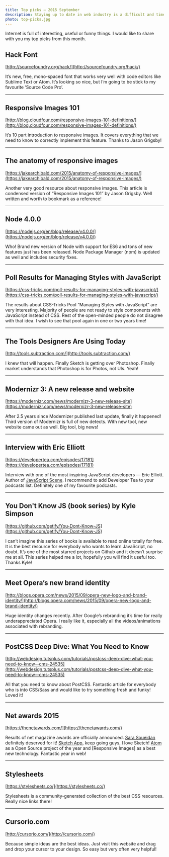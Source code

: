 ```yaml
---
title: Top picks — 2015 September
description: Staying up to date in web industry is a difficult and time consuming task. I would like to share with you my top finds from the past month.
photo: top-picks.jpg
---
```


Internet is full of interesting, useful or funny things. I would like to share with you my top picks from this month.

## Hack Font

[http://sourcefoundry.org/hack/](http://sourcefoundry.org/hack/)

It’s new, free, mono-spaced font that works very well with code editors like Sublime Text or Atom. It’s looking so nice, but I’m going to be stick to my favourite ‘Source Code Pro’.

- - -

## Responsive Images 101

[http://blog.cloudfour.com/responsive-images-101-definitions/](http://blog.cloudfour.com/responsive-images-101-definitions/)

It’s 10 part introduction to responsive images. It covers everything that we need to know to correctly implement this feature. Thanks to Jason Grigsby!

- - -

## The anatomy of responsive images

[https://jakearchibald.com/2015/anatomy-of-responsive-images/](https://jakearchibald.com/2015/anatomy-of-responsive-images/)

Another very good resource about responsive images. This article is condensed version of “Responsive Images 101” by Jason Grigsby. Well written and worth to bookmark as a reference!

- - -

## Node 4.0.0

[https://nodejs.org/en/blog/release/v4.0.0/](https://nodejs.org/en/blog/release/v4.0.0/)

Who! Brand new version of Node with support for ES6 and tons of new features just has been released. Node Package Manager (npm) is updated as well and includes security fixes.

- - -

## Poll Results for Managing Styles with JavaScript

[https://css-tricks.com/poll-results-for-managing-styles-with-javascript/](https://css-tricks.com/poll-results-for-managing-styles-with-javascript/)

The results about CSS-Tricks Pool “Managing Styles with JavaScript” are very interesting. Majority of people are not ready to style components with JavaScript instead of CSS. Rest of the open-minded people do not disagree with that idea. I wish to see that pool again in one or two years time!

- - -

## The Tools Designers Are Using Today

[http://tools.subtraction.com/](http://tools.subtraction.com/)

I knew that will happen. Finally Sketch is getting over Photoshop. Finally market understands that Photoshop is for Photos, not UIs. Yeah!

- - -

## Modernizr 3: A new release and website

[https://modernizr.com/news/modernizr-3-new-release-site](https://modernizr.com/news/modernizr-3-new-release-site)

After 2.5 years since Modernizer published last update, finally it happened! Third version of Modernizr is full of new detects. With new tool, new website came out as well. Big tool, big news!

- - -

## Interview with Eric Elliott

[https://developertea.com/episodes/17181](https://developertea.com/episodes/17181)

Interview with one of the most inspiring JavaScript developers — Eric Elliott. Author of [JavaScript Scene](https://medium.com/javascript-scene). I recommend to add Developer Tea to your podcasts list. Definitely one of my favourite podcasts.

- - -

## You Don't Know JS (book series) by Kyle Simpson

[https://github.com/getify/You-Dont-Know-JS](https://github.com/getify/You-Dont-Know-JS)

I can’t imagine this series of books is available to read online totally for free. It is the best resource for everybody who wants to learn JavaScript, no doubt. It’s one of the most starred projects on Github and it doesn’t surprise me at all. This series helped me a lot, hopefully you will find it useful too. Thanks Kyle!

- - -

## Meet Opera’s new brand identity

[http://blogs.opera.com/news/2015/09/opera-new-logo-and-brand-identity/](http://blogs.opera.com/news/2015/09/opera-new-logo-and-brand-identity/)

Huge identity changes recently. After Google’s rebranding it’s time for really underappreciated Opera. I really like it, especially all the videos/animations associated with rebranding.

- - -

## PostCSS Deep Dive: What You Need to Know

[http://webdesign.tutsplus.com/tutorials/postcss-deep-dive-what-you-need-to-know--cms-24535](http://webdesign.tutsplus.com/tutorials/postcss-deep-dive-what-you-need-to-know--cms-24535)

All that you need to know about PostCSS. Fantastic article for everybody who is into CSS/Sass and would like to try something fresh and funky! Loved it!

- - -

## Net awards 2015

[https://thenetawards.com/](https://thenetawards.com/)

Results of net magazine awards are officially announced. [Sara Soueidan](http://sarasoueidan.com/) definitely deserved for it! [Sketch App](http://bohemiancoding.com/sketch/), keep going guys, I love Sketch! [Atom](https://atom.io/) as a Open Source project of the year and [Responsive Images] as a best new technology. Fantastic year in web!

- - -

## Stylesheets

[https://stylesheets.co/](https://stylesheets.co/)

Stylesheets is a community-generated collection of the best CSS resources. Really nice links there!

- - -

## Cursorio.com

[http://cursorio.com/](http://cursorio.com/)

Because simple ideas are the best ideas. Just visit this website and drag and drop your cursor to your design. So easy but very often very helpful!
